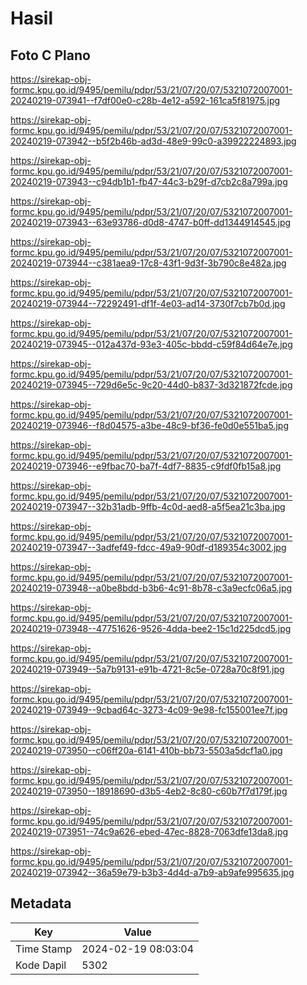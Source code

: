 # Hasil

## Foto C Plano

https://sirekap-obj-formc.kpu.go.id/9495/pemilu/pdpr/53/21/07/20/07/5321072007001-20240219-073941--f7df00e0-c28b-4e12-a592-161ca5f81975.jpg

https://sirekap-obj-formc.kpu.go.id/9495/pemilu/pdpr/53/21/07/20/07/5321072007001-20240219-073942--b5f2b46b-ad3d-48e9-99c0-a39922224893.jpg

https://sirekap-obj-formc.kpu.go.id/9495/pemilu/pdpr/53/21/07/20/07/5321072007001-20240219-073943--c94db1b1-fb47-44c3-b29f-d7cb2c8a799a.jpg

https://sirekap-obj-formc.kpu.go.id/9495/pemilu/pdpr/53/21/07/20/07/5321072007001-20240219-073943--63e93786-d0d8-4747-b0ff-dd1344914545.jpg

https://sirekap-obj-formc.kpu.go.id/9495/pemilu/pdpr/53/21/07/20/07/5321072007001-20240219-073944--c381aea9-17c8-43f1-9d3f-3b790c8e482a.jpg

https://sirekap-obj-formc.kpu.go.id/9495/pemilu/pdpr/53/21/07/20/07/5321072007001-20240219-073944--72292491-df1f-4e03-ad14-3730f7cb7b0d.jpg

https://sirekap-obj-formc.kpu.go.id/9495/pemilu/pdpr/53/21/07/20/07/5321072007001-20240219-073945--012a437d-93e3-405c-bbdd-c59f84d64e7e.jpg

https://sirekap-obj-formc.kpu.go.id/9495/pemilu/pdpr/53/21/07/20/07/5321072007001-20240219-073945--729d6e5c-9c20-44d0-b837-3d321872fcde.jpg

https://sirekap-obj-formc.kpu.go.id/9495/pemilu/pdpr/53/21/07/20/07/5321072007001-20240219-073946--f8d04575-a3be-48c9-bf36-fe0d0e551ba5.jpg

https://sirekap-obj-formc.kpu.go.id/9495/pemilu/pdpr/53/21/07/20/07/5321072007001-20240219-073946--e9fbac70-ba7f-4df7-8835-c9fdf0fb15a8.jpg

https://sirekap-obj-formc.kpu.go.id/9495/pemilu/pdpr/53/21/07/20/07/5321072007001-20240219-073947--32b31adb-9ffb-4c0d-aed8-a5f5ea21c3ba.jpg

https://sirekap-obj-formc.kpu.go.id/9495/pemilu/pdpr/53/21/07/20/07/5321072007001-20240219-073947--3adfef49-fdcc-49a9-90df-d189354c3002.jpg

https://sirekap-obj-formc.kpu.go.id/9495/pemilu/pdpr/53/21/07/20/07/5321072007001-20240219-073948--a0be8bdd-b3b6-4c91-8b78-c3a9ecfc06a5.jpg

https://sirekap-obj-formc.kpu.go.id/9495/pemilu/pdpr/53/21/07/20/07/5321072007001-20240219-073948--47751626-9526-4dda-bee2-15c1d225dcd5.jpg

https://sirekap-obj-formc.kpu.go.id/9495/pemilu/pdpr/53/21/07/20/07/5321072007001-20240219-073949--5a7b9131-e91b-4721-8c5e-0728a70c8f91.jpg

https://sirekap-obj-formc.kpu.go.id/9495/pemilu/pdpr/53/21/07/20/07/5321072007001-20240219-073949--9cbad64c-3273-4c09-9e98-fc155001ee7f.jpg

https://sirekap-obj-formc.kpu.go.id/9495/pemilu/pdpr/53/21/07/20/07/5321072007001-20240219-073950--c06ff20a-6141-410b-bb73-5503a5dcf1a0.jpg

https://sirekap-obj-formc.kpu.go.id/9495/pemilu/pdpr/53/21/07/20/07/5321072007001-20240219-073950--18918690-d3b5-4eb2-8c80-c60b7f7d179f.jpg

https://sirekap-obj-formc.kpu.go.id/9495/pemilu/pdpr/53/21/07/20/07/5321072007001-20240219-073951--74c9a626-ebed-47ec-8828-7063dfe13da8.jpg

https://sirekap-obj-formc.kpu.go.id/9495/pemilu/pdpr/53/21/07/20/07/5321072007001-20240219-073942--36a59e79-b3b3-4d4d-a7b9-ab9afe995635.jpg


## Metadata

| Key        | Value               |
| ---------- | ------------------- |
| Time Stamp | 2024-02-19 08:03:04 |
| Kode Dapil | 5302                |



